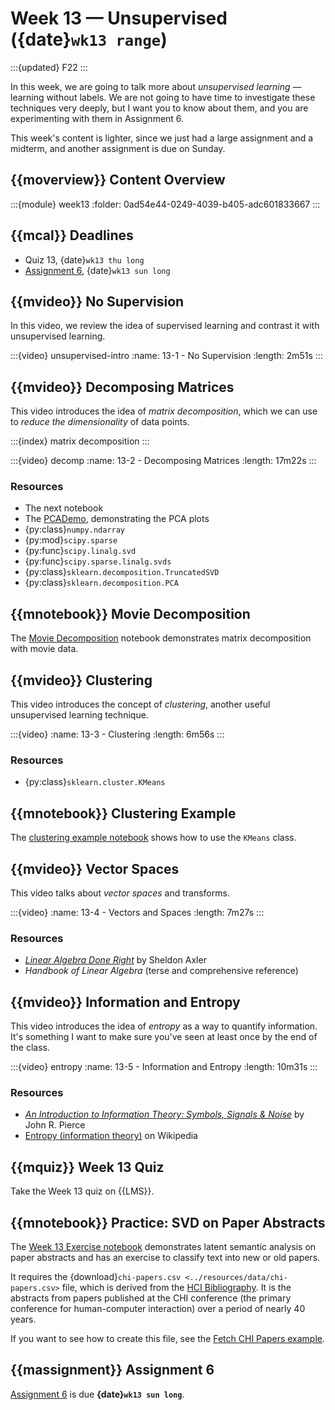 # Week 13 — Unsupervised ({date}`wk13 range`)

:::{updated} F22
:::

In this week, we are going to talk more about *unsupervised learning* — learning without labels.
We are not going to have time to investigate these techniques very deeply, but I want you to know about them, and you are experimenting with them in Assignment 6.

This week's content is lighter, since we just had a large assignment and a midterm, and another assignment is due on Sunday.

## {{moverview}} Content Overview

:::{module} week13
:folder: 0ad54e44-0249-4039-b405-adc601833667
:::

## {{mcal}} Deadlines

- Quiz 13, {date}`wk13 thu long`
- [Assignment 6](../assignments/A6/index.md), {date}`wk13 sun long`

## {{mvideo}} No Supervision

In this video, we review the idea of supervised learning and contrast it with unsupervised learning.

:::{video} unsupervised-intro
:name: 13-1 - No Supervision
:length: 2m51s
:::

## {{mvideo}} Decomposing Matrices

This video introduces the idea of *matrix decomposition*, which we can use to *reduce the dimensionality* of data points.

:::{index} matrix decomposition
:::

:::{video} decomp
:name: 13-2 - Decomposing Matrices
:length: 17m22s
:::

### Resources

- The next notebook
- The [PCADemo](../resources/tutorials/PCADemo.ipynb), demonstrating the PCA plots
- {py:class}`numpy.ndarray`
- {py:mod}`scipy.sparse`
- {py:func}`scipy.linalg.svd`
- {py:func}`scipy.sparse.linalg.svds`
- {py:class}`sklearn.decomposition.TruncatedSVD`
- {py:class}`sklearn.decomposition.PCA`

## {{mnotebook}} Movie Decomposition

The [Movie Decomposition](../resources/tutorials/MovieDecomp.ipynb) notebook demonstrates matrix decomposition with movie data.

## {{mvideo}} Clustering

This video introduces the concept of *clustering*, another useful unsupervised learning technique.

:::{video}
:name: 13-3 - Clustering
:length: 6m56s
:::

### Resources

- {py:class}`sklearn.cluster.KMeans`

## {{mnotebook}} Clustering Example

The [clustering example notebook](../resources/tutorials/ClusteringExample.ipynb) shows how to use the `KMeans` class.

## {{mvideo}} Vector Spaces

This video talks about *vector spaces* and transforms.

:::{video}
:name: 13-4 - Vectors and Spaces
:length: 7m27s
:::

### Resources

- [<cite>Linear Algebra Done Right</cite>](https://linear.axler.net/) by Sheldon Axler
- <cite>Handbook of Linear Algebra</cite> (terse and comprehensive reference)

## {{mvideo}} Information and Entropy

This video introduces the idea of *entropy* as a way to quantify information.  It's something I want to make sure you've seen
at least once by the end of the class.

:::{video} entropy
:name: 13-5 - Information and Entropy
:length: 10m31s
:::

### Resources

* [<cite>An Introduction to Information Theory: Symbols, Signals & Noise</cite>](http://www.worldcat.org/oclc/1170834662) by John R. Pierce
* [Entropy (information theory)](https://en.wikipedia.org/wiki/Entropy_(information_theory)) on Wikipedia

## {{mquiz}} Week 13 Quiz

Take the Week 13 quiz on {{LMS}}.

## {{mnotebook}} Practice: SVD on Paper Abstracts

The [Week 13 Exercise notebook](./Week13.ipynb) demonstrates latent semantic analysis on paper abstracts and has an exercise to classify text into new or old papers.

It requires the {download}`chi-papers.csv <../resources/data/chi-papers.csv>` file, which is derived from the [HCI Bibliography](http://hcibib.org).
It is the abstracts from papers published at the CHI conference (the primary conference for human-computer interaction) over a period of nearly 40 years.

If you want to see how to create this file, see the [Fetch CHI Papers example](../resources/tutorials/FetchCHIPapers.ipynb).

## {{massignment}} Assignment 6

[Assignment 6](../assignments/A6/index.md) is due **{date}`wk13 sun long`**.
